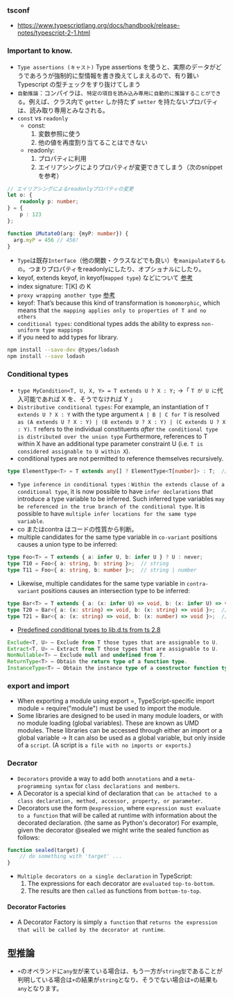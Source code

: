 ### tsconf
- https://www.typescriptlang.org/docs/handbook/release-notes/typescript-2-1.html

### Important to know.
-  `Type assertions (キャスト)` Type assertions を使うと、実際のデータがどうであろうが強制的に型情報を書き換えてしまえるので、有り難い Typescript の型チェックをすり抜けてしまう
- `自動推論`：コンパイラは、`特定の項目を読み込み専用に自動的に推論することができる`。例えば、クラス内で `getter` しか持たず `setter` を持たないプロパティは、読み取り専用とみなされる。
- `const` vs `readonly`
    - const: 
        1. 変数参照に使う
        2. 他の値を再度割り当てることはできない
    - readonly: 
        1. プロパティに利用
        2. エイリアシングによりプロパティが変更できてしまう（次のsnippetを参考）
```typescript
// エイリアシングによるreadonlyプロパティの変更
let o: {
    readonly p: number;
} = {
    p : 123
};

function iMutateO(arg: {myP: number}) {
  arg.myP = 456 // 456!
}
```
- `Type`は既存`Interface`（他の関数・クラスなどでも良い）を`manipulateするもの`。つまりプロパティをreadonlyにしたり、オプショナルにしたり。
- keyof, extends keyof, in keyof(`mapped type`) などについて [参考](https://blog.yux3.net/entry/2017/02/08/033834)
- index signature: T\[K\] の K
- `proxy wrapping another type` [参考](https://stackoverflow.com/questions/49364282/how-to-convert-interface-to-mapped-type-in-typescript)
- keyof: That’s because this kind of transformation is `homomorphic`, which means that `the mapping applies only to properties of T and no others`
- `conditional types`: conditional types adds the ability to express `non-uniform type mappings`
- if you need to add types for library.
```bash
npm install --save-dev @types/lodash
npm install --save lodash
```
### Conditional types
- `type MyCondition<T, U, X, Y> = T extends U ? X : Y;` ->「 `T が U に`代入可能であれば X を、そうでなければ Y 」
- `Distributive conditional types`: For example, an instantiation of `T extends U ? X : Y` with the type argument `A | B | C for T` is resolved `as (A extends U ? X : Y) | (B extends U ? X : Y) | (C extends U ? X : Y)`. `T` refers to the individual constituents _after_ `the conditional type is distributed over the union type` Furthermore, references to T within X have an additional type parameter constraint U (i.e. `T is considered assignable to U within X`).
- conditional types are not permitted to reference themselves recursively.
```typescript
type ElementType<T> = T extends any[] ? ElementType<T[number]> : T;  // Error
```
- `Type inference in conditional types` : `Within the extends clause of a conditional type`, it is now possible to have `infer declarations` that introduce a type variable to be inferred. Such inferred type variables `may be referenced in the true branch of the conditional type`. It is possible to have `multiple infer locations for the same type variable`.
- co またはcontra はコードの性質から判断。
- multiple candidates for the same type variable in `co-variant` positions causes a union type to be inferred:
```typescript
type Foo<T> = T extends { a: infer U, b: infer U } ? U : never;
type T10 = Foo<{ a: string, b: string }>;  // string
type T11 = Foo<{ a: string, b: number }>;  // string | number
```
- Likewise, multiple candidates for the same type variable in `contra-variant` positions causes an intersection type to be inferred:
```typescript
type Bar<T> = T extends { a: (x: infer U) => void, b: (x: infer U) => void } ? U : never;
type T20 = Bar<{ a: (x: string) => void, b: (x: string) => void }>;  // string
type T21 = Bar<{ a: (x: string) => void, b: (x: number) => void }>;  // string & number
```
- [Predefined conditional types to lib.d.ts from ts 2.8](https://www.typescriptlang.org/docs/handbook/advanced-types.html#predefined-conditional-types)
```typescript
Exclude<T, U> – Exclude from T those types that are assignable to U.
Extract<T, U> – Extract from T those types that are assignable to U.
NonNullable<T> – Exclude null and undefined from T.
ReturnType<T> – Obtain the return type of a function type.
InstanceType<T> – Obtain the instance type of a constructor function type.
```
### export and import 
- When exporting a module using export =, TypeScript-specific import module = require("module") must be used to import the module.
- Some libraries are designed to be used in many module loaders, or with no module loading (global variables). These are known as UMD modules. These libraries can be accessed through either an import or a global variable -> It can also be used as a global variable, but only inside of a `script`. (A script is `a file with no imports or exports`.)
### Decrator
- `Decorators` provide a way to add both `annotations` and a `meta-programming syntax` for `class declarations and members`.
- A Decorator is a special kind of declaration that `can be attached to a class declaration, method, accessor, property, or parameter`. 
- Decorators use the form `@expression`, where `expression must evaluate to a function` that will be called at runtime with information about the decorated declaration. (the same as Python's decorator) For example, given the decorator @sealed we might write the sealed function as follows:
```typescript
function sealed(target) {
    // do something with 'target' ...
}
```
- `Multiple decorators on a single declaration` in TypeScript:
    1. The expressions for each decorator are `evaluated` `top-to-bottom`.
    2. The results are then `called` as functions from `bottom-to-top`.
#### Decorator Factories
- A Decorator Factory is simply `a function` that `returns the expression that will be called by the decorator at runtime`.

## 型推論
- `+`のオペランドに`any型`が来ている場合は、もう一方が`string型`であることが判明している場合は`+`の結果が`string`となり、そうでない場合は`+`の結果も`any`となります。
